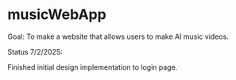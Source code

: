 # musicWebApp

Goal:
To make a website that allows users to make AI music videos.

Status 7/2/2025:

Finished initial design implementation to login page.
